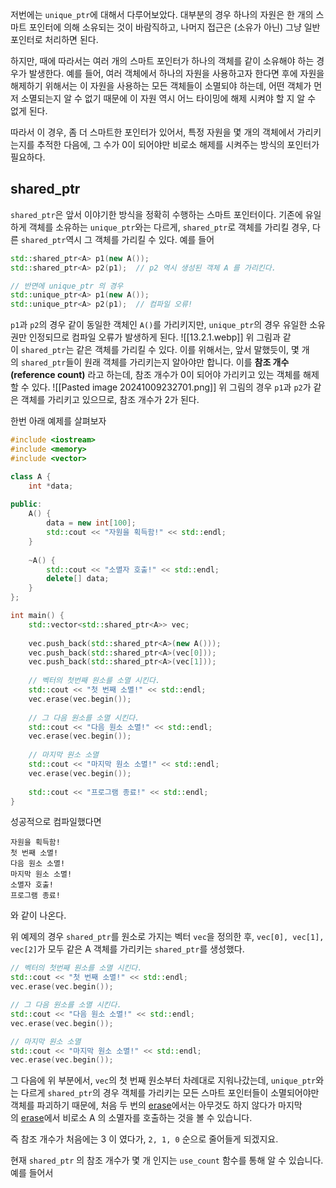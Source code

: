 저번에는 `unique_ptr`에 대해서 다루어보았다. 대부분의 경우 하나의 자원은 한 개의 스마트 포인터에 의해 소유되는 것이 바람직하고, 나머지 접근은 (소유가 아닌) 그냥 일반 포인터로 처리하면 된다.

하지만, 때에 따라서는 여러 개의 스마트 포인터가 하나의 객체를 같이 소유해야 하는 경우가 발생한다. 예를 들어, 여러 객체에서 하나의 자원을 사용하고자 한다면 후에 자원을 해제하기 위해서는 이 자원을 사용하는 모든 객체들이 소멸되야 하는데, 어떤 객체가 먼저 소멸되는지 알 수 없기 때문에 이 자원 역시 어느 타이밍에 해제 시켜야 할 지 알 수 없게 된다.

따라서 이 경우, 좀 더 스마트한 포인터가 있어서, 특정 자원을 몇 개의 객체에서 가리키는지를 추적한 다음에, 그 수가 0이 되어야만 비로소 해제를 시켜주는 방식의 포인터가 필요하다.

## shared_ptr

`shared_ptr`은 앞서 이야기한 방식을 정확히 수행하는 스마트 포인터이다. 기존에 유일하게 객체를 소유하는 `unique_ptr`와는 다르게, `shared_ptr`로 객체를 가리킬 경우, 다른 `shared_ptr`역시 그 객체를 가리킬 수 있다. 예를 들어
```cpp
std::shared_ptr<A> p1(new A());
std::shared_ptr<A> p2(p1);  // p2 역시 생성된 객체 A 를 가리킨다.

// 반면에 unique_ptr 의 경우
std::unique_ptr<A> p1(new A());
std::unique_ptr<A> p2(p1);  // 컴파일 오류!
```
`p1`과 `p2`의 경우 같이 동일한 객체인 `A()`를 가리키지만, `unique_ptr`의 경우 유일한 소유권만 인정되므로 컴파일 오류가 발생하게 된다.
![[13.2.1.webp]]
위 그림과 같이 `shared_ptr`는 같은 객체를 가리킬 수 있다. 이를 위해서는, 앞서 말했듯이, 몇 개의 `shared_ptr`들이 원래 객체를 가리키는지 알아야만 합니다. 이를 **참조 개수(reference count)** 라고 하는데, 참조 개수가 0이 되어야 가리키고 있는 객체를 해제할 수 있다.
![[Pasted image 20241009232701.png]]
위 그림의 경우 `p1`과 `p2`가 같은 객체를 가리키고 있으므로, 참조 개수가 2가 된다.

한번 아래 예제를 살펴보자
```cpp
#include <iostream>
#include <memory>
#include <vector>

class A {
	int *data;
	
public:
	A() {
		data = new int[100];
		std::cout << "자원을 획득함!" << std::endl;
	}
	
	~A() {
		std::cout << "소멸자 호출!" << std::endl;
		delete[] data;
	}
};

int main() {
	std::vector<std::shared_ptr<A>> vec;
	
	vec.push_back(std::shared_ptr<A>(new A()));
	vec.push_back(std::shared_ptr<A>(vec[0]));
	vec.push_back(std::shared_ptr<A>(vec[1]));
	
	// 벡터의 첫번째 원소를 소멸 시킨다.
	std::cout << "첫 번째 소멸!" << std::endl;
	vec.erase(vec.begin());
	
	// 그 다음 원소를 소멸 시킨다.
	std::cout << "다음 원소 소멸!" << std::endl;
	vec.erase(vec.begin());
	
	// 마지막 원소 소멸
	std::cout << "마지막 원소 소멸!" << std::endl;
	vec.erase(vec.begin());
	
	std::cout << "프로그램 종료!" << std::endl;
}
```
성공적으로 컴파일했다면
```
자원을 획득함!
첫 번째 소멸!
다음 원소 소멸!
마지막 원소 소멸!
소멸자 호출!
프로그램 종료!
```
와 같이 나온다.

위 예제의 경우 `shared_ptr`를 원소로 가지는 벡터 `vec`을 정의한 후, `vec[0], vec[1], vec[2]`가 모두 같은 A 객체를 가리키는 `shared_ptr`를 생성했다.

```cpp
// 벡터의 첫번째 원소를 소멸 시킨다.
std::cout << "첫 번째 소멸!" << std::endl;
vec.erase(vec.begin());

// 그 다음 원소를 소멸 시킨다.
std::cout << "다음 원소 소멸!" << std::endl;
vec.erase(vec.begin());

// 마지막 원소 소멸
std::cout << "마지막 원소 소멸!" << std::endl;
vec.erase(vec.begin());
```
그 다음에 위 부분에서, `vec`의 첫 번째 원소부터 차례대로 지워나갔는데, `unique_ptr`와는 다르게 `shared_ptr`의 경우 객체를 가리키는 모든 스마트 포인터들이 소멸되어야만 객체를 파괴하기 때문에, 처음 두 번의 [erase](https://modoocode.com/240)에서는 아무것도 하지 않다가 마지막의 [erase](https://modoocode.com/240)에서 비로소 A 의 소멸자를 호출하는 것을 볼 수 있습니다.

즉 참조 개수가 처음에는 3 이 였다가, `2, 1, 0` 순으로 줄어들게 되겠지요.

현재 `shared_ptr` 의 참조 개수가 몇 개 인지는 `use_count` 함수를 통해 알 수 있습니다. 예를 들어서
